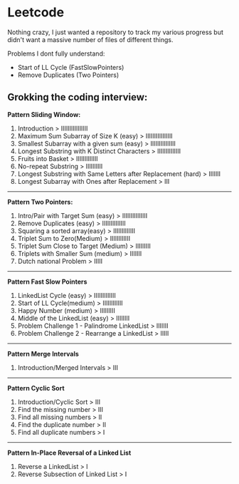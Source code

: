 # Leetcode

Nothing crazy, I just wanted a repository to track my various progress but didn't want a massive number of files of different things.

Problems I dont fully understand:

- Start of LL Cycle (FastSlowPointers)
- Remove Duplicates (Two Pointers)

## Grokking the coding interview:

**Pattern Sliding Window:**

1. Introduction > IIIIIIIIIIIIIIII
2. Maximum Sum Subarray of Size K (easy) > IIIIIIIIIIIIIIII
3. Smallest Subarray with a given sum (easy) > IIIIIIIIIIIIIII
4. Longest Substring with K Distinct Characters > IIIIIIIIIIIIII
5. Fruits into Basket > IIIIIIIIIIIII
6. No-repeat Substring > IIIIIIIIII
7. Longest Substring with Same Letters after Replacement (hard) > IIIIIII
8. Longest Subarray with Ones after Replacement > III

---

**Pattern Two Pointers:**

1. Intro/Pair with Target Sum (easy) > IIIIIIIIIIIIIII
2. Remove Duplicates (easy) > IIIIIIIIIIIIII
3. Squaring a sorted array(easy) > IIIIIIIIIIIII
4. Triplet Sum to Zero(Medium) > IIIIIIIIIIII
5. Triplet Sum Close to Target (Medium) > IIIIIIIII
6. Triplets with Smaller Sum (medium) > IIIIIII
7. Dutch national Problem > IIIII

---

**Pattern Fast Slow Pointers**

1. LinkedList Cycle (easy) > IIIIIIIIIIIII
2. Start of LL Cycle(medium) > IIIIIIIIIIII
3. Happy Number (medium) > IIIIIIIII
4. Middle of the LinkedList (easy) > IIIIIIII
5. Problem Challenge 1 - Palindrome LinkedList > IIIIIII
6. Problem Challenge 2 - Rearrange a LinkedList > IIIII

---

**Pattern Merge Intervals**

1. Introduction/Merged Intervals > III

---

**Pattern Cyclic Sort**

1. Introduction/Cyclic Sort > III
2. Find the missing number > III
3. Find all missing numbers > II
4. Find the duplicate number > II
5. Find all duplicate numbers > I

---

**Pattern In-Place Reversal of a Linked List**

1. Reverse a LinkedList > I
2. Reverse Subsection of Linked List > I
